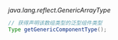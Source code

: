 *java.lang.reflect.GenericArrayType*

```java
// 获得声明该数组类型的泛型组件类型
Type getGenericComponentType();
```